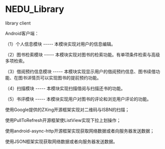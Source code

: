 # NEDU_Library
library client

Android客户端：

（1）个人信息模块 ----- 本模块实现对用户的信息编辑。

（2）图书检索模块 ----- 本模块实现对图书的检索功能。有单项条件检索与高级多项检索。

（3）借阅预约信息模块 ----- 本模块实现显示用户的借阅预约信息、图书续借功能、在图书详情页可以实现图书的提前预约功能。

（4）扫描模块 ----- 本模块实现扫描借阅与扫描还书的功能。

（5）书评模块 ----- 本模块实现用户对图书的评论和浏览用户评论的功能。

使用Google提供的ZXing开源框架实现对二维码与ISBN的扫描；

使用PullToRefresh开源框架使ListView实现下拉上划操作；

使用android-async-http开源框架实现获取网络数据或者向服务器发送数据；

使用JSON框架实现获取网络数据或者向服务器发送数据。
